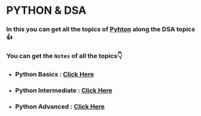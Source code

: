 # PYTHON & DSA
### In this you can get all the topics of [Pyhton]() along the DSA topics👍


### You can get the `Notes` of all the topics👇
- ### Python Basics : [Click Here](https://github.com/iammanishk/Python-DSA/blob/main/Code/01_Basics/NOTES.md)
- ### Python Intermediate : [Click Here](https://github.com/iammanishk/Python-DSA/blob/main/Code/02_Intermediate/NOTES.md)
- ### Python Advanced : [Click Here](https://github.com/iammanishk/Python-DSA/blob/main/Code/03_Advanced/NOTES.md)